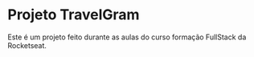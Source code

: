 # Projeto TravelGram 
Este é um projeto feito durante as aulas do curso formação FullStack da Rocketseat.

